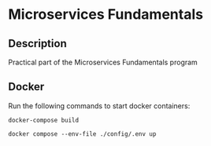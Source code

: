 # Microservices Fundamentals

## Description

Practical part of the Microservices Fundamentals program

## Docker

Run the following commands to start docker containers:

`docker-compose build`

`docker compose --env-file ./config/.env up`